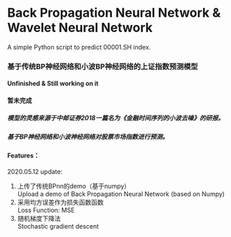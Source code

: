 # Back Propagation Neural Network &amp; Wavelet Neural Network
A simple Python script to predict 00001.SH index.
### 基于传统BP神经网络和小波BP神经网络的上证指数预测模型

#### Unfinished & Still working on it
#### 暂未完成

##### 模型的灵感来源于中邮证券2018一篇名为《金融时间序列的小波去噪》的研报。
##### 基于BP神经网络和小波神经网络对股票市场指数进行预测。

#### Features：
2020.05.12 update:
1. 上传了传统BPnn的demo（基于numpy）  
Upload a demo of Back Propagation Neural Network (based on Numpy)
2. 采用均方误差作为损失函数函数  
Loss Function: MSE
3. 随机梯度下降法  
Stochastic gradient descent
